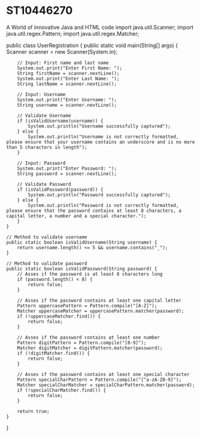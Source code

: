 # ST10446270
A World of innovative Java and HTML code
import java.util.Scanner;
import java.util.regex.Pattern;
import java.util.regex.Matcher;

public class UserRegistration {
    public static void main(String[] args) {
        Scanner scanner = new Scanner(System.in);
        
        // Input: First name and last name
        System.out.print("Enter First Name: ");
        String firstName = scanner.nextLine();
        System.out.print("Enter Last Name: ");
        String lastName = scanner.nextLine();
        
        // Input: Username
        System.out.print("Enter Username: ");
        String username = scanner.nextLine();
        
        // Validate Username
        if (isValidUsername(username)) {
            System.out.println("Username successfully captured");
        } else {
            System.out.println("Username is not correctly formatted, please ensure that your username contains an underscore and is no more than 5 characters in length");
        }
        
        // Input: Password
        System.out.print("Enter Password: ");
        String password = scanner.nextLine();
        
        // Validate Password
        if (isValidPassword(password)) {
            System.out.println("Password successfully captured");
        } else {
            System.out.println("Password is not correctly formatted, please ensure that the password contains at least 8 characters, a capital letter, a number and a special character.");
        }
    }
    
    // Method to validate username
    public static boolean isValidUsername(String username) {
        return username.length() <= 5 && username.contains("_");
    }
    
    // Method to validate password
    public static boolean isValidPassword(String password) {
        // Asses if the password is at least 8 characters long
        if (password.length() < 8) {
            return false;
        }
        
        // Asses if the password contains at least one capital letter
        Pattern uppercasePattern = Pattern.compile("[A-Z]");
        Matcher uppercaseMatcher = uppercasePattern.matcher(password);
        if (!uppercaseMatcher.find()) {
            return false;
        }
        
        // Asses if the password contains at least one number
        Pattern digitPattern = Pattern.compile("[0-9]");
        Matcher digitMatcher = digitPattern.matcher(password);
        if (!digitMatcher.find()) {
            return false;
        }
        
        // Asses if the password contains at least one special character
        Pattern specialCharPattern = Pattern.compile("[^a-zA-Z0-9]");
        Matcher specialCharMatcher = specialCharPattern.matcher(password);
        if (!specialCharMatcher.find()) {
            return false;
        }
        
        return true; 
    }
}
